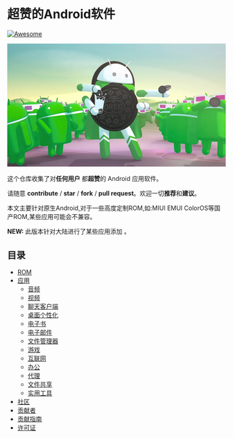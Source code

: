 # 超赞的Android软件

[![Awesome](https://cdn.rawgit.com/sindresorhus/awesome/d7305f38d29fed78fa85652e3a63e154dd8e8829/media/badge.svg)](https://awesome.re/)

![Android](img/android.jpg)

这个仓库收集了对**任何用户** 都**超赞**的 Android 应用软件。

请随意 **contribute** / **star** / **fork** / **pull request**。欢迎一切**推荐**和**建议**。

本文主要针对原生Android,对于一些高度定制ROM,如:MIUI EMUI ColorOS等国产ROM,某些应用可能会不兼容。

**NEW:** 此版本针对大陆进行了某些应用添加 。

## 目录

- [ROM](#ROM)
- [应用](#应用)
  - [音频](#音频)
  - [视频](#视频)
  - [聊天客户端](#聊天客户端)
  - [桌面个性化](#桌面个性化)
  - [电子书](#电子书)
  - [电子邮件](#电子邮件)
  - [文件管理器](#文件管理器)
  - [游戏](#游戏)
  - [互联网](#互联网)
  - [办公](#办公)
  - [代理](#代理)
  - [文件共享](#文件共享)
  - [实用工具](#实用工具)
- [社区](#社区)
- [贡献者](#贡献者)
- [贡献指南](#贡献指南)
- [许可证](#许可证)